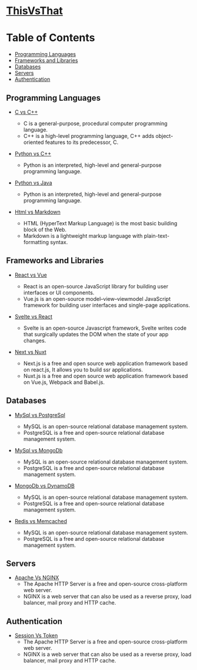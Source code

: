 # [ThisVsThat](https://thisvsthat.tech)


Table of Contents
=================

   * [Programming Languages](#Programming-Languages)
   * [Frameworks and Libraries](#frameworks-and-Libraries)
   * [Databases](#Databases)
   * [Servers](#Servers)
   * [Authentication](#Authentication)

## Programming Languages

  * [C vs C++](programming-languages.md#C-vs-C++)
    * C is a general-purpose, procedural computer programming language.
    * C++ is a high-level programming language, C++ adds object-oriented features to its predecessor, C.

  * [Python vs C++](programming-languages.md#Python-vs-C++)
    * Python is an interpreted, high-level and general-purpose programming language.
    
  * [Python vs Java](programming-languages.md#Python-vs-Java)
    * Python is an interpreted, high-level and general-purpose programming language.

  * [Html vs Markdown](programming-languages.md#Html-vs-Markdown)
    * HTML (HyperText Markup Language) is the most basic building block of the Web.
    * Markdown is a lightweight markup language with plain-text-formatting syntax.



## Frameworks and Libraries

  * [React vs Vue](libraries-frameworks.md#React-vs-Vue)
    * React is an open-source JavaScript library for building user interfaces or UI components.
    * Vue.js is an open-source model–view–viewmodel JavaScript framework for building user interfaces and single-page applications.
    
  * [Svelte vs React](libraries-frameworks.md#Svelte-vs-React)
    * Svelte is an open-source Javascript framework, Svelte writes code that surgically updates the DOM when the state of your app changes.
    
  * [Next vs Nuxt](libraries-frameworks.md#Next-vs-Nuxt)
    * Next.js is a free and open source web application framework based on react.js, It allows you to build ssr applications.
    * Nuxt.js is a free and open source web application framework based on Vue.js, Webpack and Babel.js.


## Databases

* [MySql vs PostgreSql](databases.md#MySql-vs-PostgreSql)
  * MySQL is an open-source relational database management system.
  * PostgreSQL is a free and open-source relational database management system.


* [MySql vs MongoDb](databases.md#MySql-vs-MongoDb)
  * MySQL is an open-source relational database management system.
  * PostgreSQL is a free and open-source relational database management system.


* [MongoDb vs DynamoDB](databases.md#MongoDb-vs-DynamoDb)
  * MySQL is an open-source relational database management system.
  * PostgreSQL is a free and open-source relational database management system.

* [Redis vs Memcached](databases.md#Redis-vs-Memcached)
  * MySQL is an open-source relational database management system.
  * PostgreSQL is a free and open-source relational database management system.
  

    
## Servers

* [Apache Vs NGINX](servers.md#Apache-Vs-NGINX)
  * The Apache HTTP Server is a free and open-source cross-platform web server.
  * NGINX is a web server that can also be used as a reverse proxy, load balancer, mail proxy and HTTP cache.
  


## Authentication

* [Session Vs Token](authentication.md#Session-Vs-Token)
  * The Apache HTTP Server is a free and open-source cross-platform web server.
  * NGINX is a web server that can also be used as a reverse proxy, load balancer, mail proxy and HTTP cache.
  
